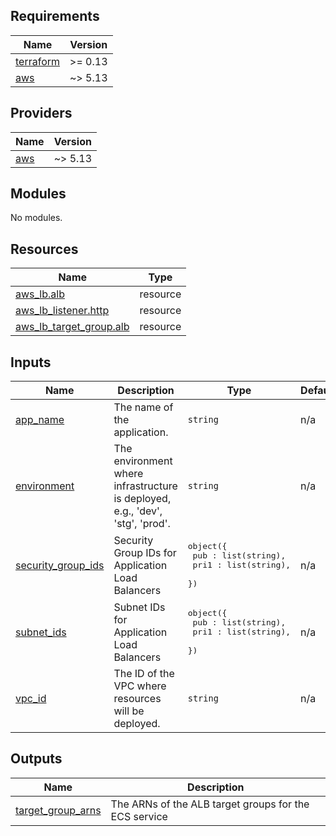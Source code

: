 <!-- BEGIN_TF_DOCS -->
## Requirements

| Name | Version |
|------|---------|
| <a name="requirement_terraform"></a> [terraform](#requirement\_terraform) | >= 0.13 |
| <a name="requirement_aws"></a> [aws](#requirement\_aws) | ~> 5.13 |

## Providers

| Name | Version |
|------|---------|
| <a name="provider_aws"></a> [aws](#provider\_aws) | ~> 5.13 |

## Modules

No modules.

## Resources

| Name | Type |
|------|------|
| [aws_lb.alb](https://registry.terraform.io/providers/hashicorp/aws/latest/docs/resources/lb) | resource |
| [aws_lb_listener.http](https://registry.terraform.io/providers/hashicorp/aws/latest/docs/resources/lb_listener) | resource |
| [aws_lb_target_group.alb](https://registry.terraform.io/providers/hashicorp/aws/latest/docs/resources/lb_target_group) | resource |

## Inputs

| Name | Description | Type | Default | Required |
|------|-------------|------|---------|:--------:|
| <a name="input_app_name"></a> [app\_name](#input\_app\_name) | The name of the application. | `string` | n/a | yes |
| <a name="input_environment"></a> [environment](#input\_environment) | The environment where infrastructure is deployed, e.g., 'dev', 'stg', 'prod'. | `string` | n/a | yes |
| <a name="input_security_group_ids"></a> [security\_group\_ids](#input\_security\_group\_ids) | Security Group IDs for Application Load Balancers | <pre>object({<br>    pub  : list(string),<br>    pri1 : list(string),<br>  })</pre> | n/a | yes |
| <a name="input_subnet_ids"></a> [subnet\_ids](#input\_subnet\_ids) | Subnet IDs for Application Load Balancers | <pre>object({<br>    pub  : list(string),<br>    pri1 : list(string),<br>  })</pre> | n/a | yes |
| <a name="input_vpc_id"></a> [vpc\_id](#input\_vpc\_id) | The ID of the VPC where resources will be deployed. | `string` | n/a | yes |

## Outputs

| Name | Description |
|------|-------------|
| <a name="output_target_group_arns"></a> [target\_group\_arns](#output\_target\_group\_arns) | The ARNs of the ALB target groups for the ECS service |
<!-- END_TF_DOCS -->